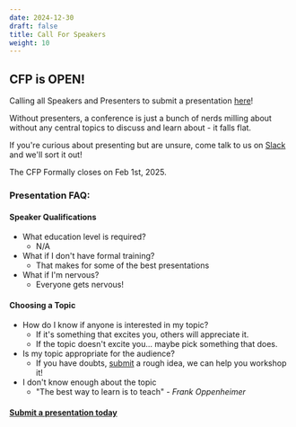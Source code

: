 ```yaml
---
date: 2024-12-30
draft: false
title: Call For Speakers
weight: 10
---
```


## CFP is OPEN!

Calling all Speakers and Presenters to submit a presentation [here](https://papercall.io/cvcc2025)!

Without presenters, a conference is just a bunch of nerds milling about without any central topics to discuss and learn about - it falls flat. 

If you're curious about presenting but are unsure, come talk to us on [Slack](https://bit.ly/cvdevgroup-slack-invite) and we'll sort it out!

The CFP Formally closes on Feb 1st, 2025.

### Presentation FAQ:

#### Speaker Qualifications

- What education level is required?
    - N/A
- What if I don't have formal training?
    - That makes for some of the best presentations
- What if I'm nervous?
    - Everyone gets nervous!

#### Choosing a Topic
- How do I know if anyone is interested in my topic?
    - If it's something that excites you, others will appreciate it.
    - If the topic doesn't excite you... maybe pick something that does.
- Is my topic appropriate for the audience?
    - If you have doubts, [submit](https://papercall.io/cvcc2025) a rough idea, we can help you workshop it!
- I don't know enough about the topic
    - "The best way to learn is to teach" - _Frank Oppenheimer_

#### [Submit a presentation today](https://papercall.io/cvcc2025)
